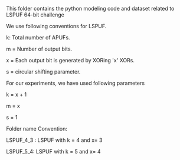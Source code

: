 

This folder contains the python modeling code and dataset related to LSPUF 64-bit challenge



We use following conventions for LSPUF.

k: Total number of APUFs.

m = Number of output bits.

x = Each output bit is generated by XORing 'x' XORs.

s = circular shifting parameter.

For our experiments, we have used following parameters

k = x + 1

m = x

s = 1

Folder name Convention:

LSPUF_4_3 : LSPUF with k = 4 and x= 3

LSPUF_5_4: LSPUF with k = 5 and x= 4

